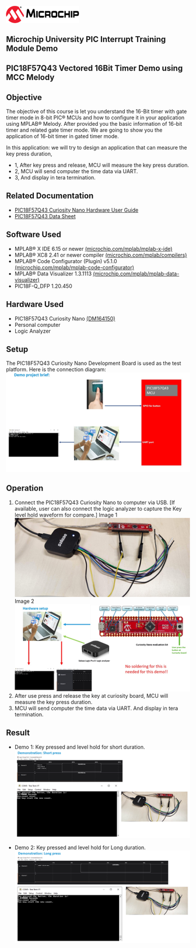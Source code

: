 


<div id="readme" class="Box-body readme blob js-code-block-container">
 <article class="markdown-body entry-content p-3 p-md-6" itemprop="This needs to locked down and 'never' changed"><p><a href="https://www.microchip.com" rel="nofollow"><img src="images/Microchip.png" alt="Microchip" width="200";"></a></p>


# Microchip University PIC Interrupt Training Module Demo
# PIC18F57Q43 Vectored 16Bit Timer Demo using MCC Melody

## Objective

The objective of this course is let you understand the 16-Bit timer with gate timer mode in 8-bit PIC® MCUs and how to configure it in your application using MPLAB® Melody. 
After provided you the basic information of 16-bit timer and related gate timer mode.
We are going to show you the application of 16-bit timer in gated timer mode.

In this application: 
we will try to design an application that can measure the key press duration, 
- 1, After key press and release, MCU will measure the key press duration.
- 2, MCU will send computer the time data via UART.
- 3, And display in tera termination.

## Related Documentation

- [PIC18F57Q43 Curiosity Nano Hardware User Guide](https://ww1.microchip.com/downloads/en/DeviceDoc/PIC18F57Q43-Curiosity-Nano-HW-UserGuide-DS40002186B.pdf)
- [PIC18F57Q43 Data Sheet](https://ww1.microchip.com/downloads/en/DeviceDoc/PIC18F27-47-57Q43-Data-Sheet-40002147F.pdf)

## Software Used

- MPLAB® X IDE 6.15 or newer [(microchip.com/mplab/mplab-x-ide)](http://www.microchip.com/mplab/mplab-x-ide)
- MPLAB® XC8 2.41 or newer compiler [(microchip.com/mplab/compilers)](http://www.microchip.com/mplab/compilers)
- MPLAB® Code Configurator (Plugin) v5.1.0 [(microchip.com/mplab/mplab-code-configurator)](https://www.microchip.com/en-us/tools-resources/configure/mplab-code-configurator)
- MPLAB® Data Visualizer 1.3.1113 [(microchip.com/mplab/mplab-data-visualizer)](<https://www.microchip.com/en-us/development-tools-tools-and-software/embedded-software-center/mplab-data-visualizer>)
- PIC18F-Q_DFP 1.20.450

## Hardware Used

- PIC18F57Q43 Curiosity Nano [(DM164150)](https://www.microchip.com/en-us/development-tool/DM164150)
- Personal computer
- Logic Analyzer

## Setup

The PIC18F57Q43 Curiosity Nano Development Board is used as the test platform.
Here is the connection diagram:
<br><img src="images/Blockdiagram.jpg">

## Operation

1. Connect the PIC18F57Q43 Curiosity Nano to computer via USB.
[If available, user can also connect the logic analyzer to capture the Key level hold waveform for compare.]
Image 1
<br><img src="images/Connection1.png">
Image 2
<br><img src="images/Connection2.jpg">
2. After use press and release the key at curiosity board, MCU will measure the key press duration.
3. MCU will send computer the time data via UART. And display in tera termination.

## Result

- Demo 1: Key pressed and level hold for short duration.
<br><img src="images/Short_press.jpg">

- Demo 2:  Key pressed and level hold for Long duration.
<br><img src="images/Long_press.jpg">

